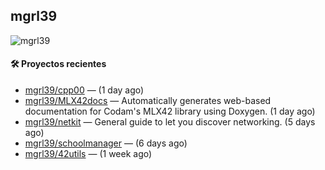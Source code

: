 ## mgrl39 
<p align="left"> <img src="https://komarev.com/ghpvc/?username=mgrbl&label=Profile%20views&color=0e75b6&style=flat" alt="mgrl39" /> </p>












#### 🛠 Proyectos recientes

- [mgrl39/cpp00](https://github.com/mgrl39/cpp00) —  (1 day ago)
- [mgrl39/MLX42docs](https://github.com/mgrl39/MLX42docs) — Automatically generates web-based documentation for Codam&#39;s MLX42 library using Doxygen. (1 day ago)
- [mgrl39/netkit](https://github.com/mgrl39/netkit) — General guide to let you discover networking. (5 days ago)
- [mgrl39/schoolmanager](https://github.com/mgrl39/schoolmanager) —  (6 days ago)
- [mgrl39/42utils](https://github.com/mgrl39/42utils) —  (1 week ago)




